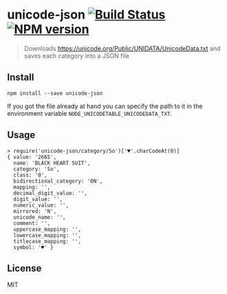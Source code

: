 # unicode-json [![Build Status](https://travis-ci.org/Zertz/unicode-json.svg?branch=master)](https://travis-ci.org/Zertz/unicode-json) [![NPM version](https://badge.fury.io/js/unicode-json.png)](https://badge.fury.io/js/unicode-json)

> Downloads https://unicode.org/Public/UNIDATA/UnicodeData.txt and saves each category into a JSON file

## Install

```
npm install --save unicode-json
```

If you got the file already at hand you can specify the path to it in the environment variable `NODE_UNICODETABLE_UNICODEDATA_TXT`.

## Usage

```
> require('unicode-json/category/So')['♥'.charCodeAt(0)]
{ value: '2665',
  name: 'BLACK HEART SUIT',
  category: 'So',
  class: '0',
  bidirectional_category: 'ON',
  mapping: '',
  decimal_digit_value: '',
  digit_value: '',
  numeric_value: '',
  mirrored: 'N',
  unicode_name: '',
  comment: '',
  uppercase_mapping: '',
  lowercase_mapping: '',
  titlecase_mapping: '',
  symbol: '♥' }
```

## License

MIT
